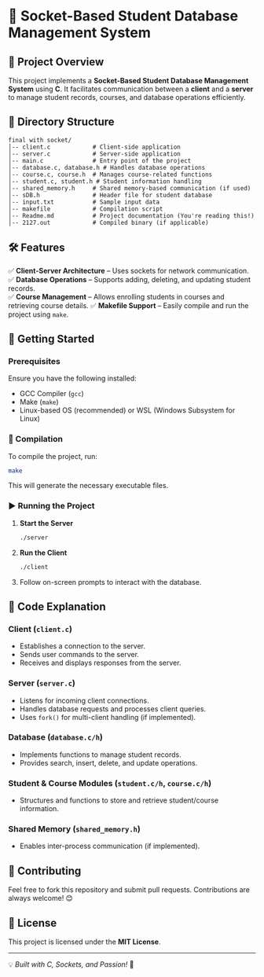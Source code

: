 # 📡 Socket-Based Student Database Management System

## 📝 Project Overview
This project implements a **Socket-Based Student Database Management System** using **C**. It facilitates communication between a **client** and a **server** to manage student records, courses, and database operations efficiently.

## 📂 Directory Structure
```
final with socket/
│-- client.c            # Client-side application
│-- server.c            # Server-side application
│-- main.c              # Entry point of the project
│-- database.c, database.h # Handles database operations
│-- course.c, course.h  # Manages course-related functions
│-- student.c, student.h # Student information handling
│-- shared_memory.h     # Shared memory-based communication (if used)
│-- sDB.h               # Header file for student database
│-- input.txt           # Sample input data
│-- makefile            # Compilation script
│-- Readme.md           # Project documentation (You're reading this!)
│-- 2127.out            # Compiled binary (if applicable)
```

## 🛠️ Features
✅ **Client-Server Architecture** – Uses sockets for network communication.  
✅ **Database Operations** – Supports adding, deleting, and updating student records.  
✅ **Course Management** – Allows enrolling students in courses and retrieving course details.
✅ **Makefile Support** – Easily compile and run the project using `make`.

## 🚀 Getting Started
### Prerequisites
Ensure you have the following installed:
- GCC Compiler (`gcc`)
- Make (`make`)
- Linux-based OS (recommended) or WSL (Windows Subsystem for Linux)

### 🔧 Compilation
To compile the project, run:
```sh
make
```
This will generate the necessary executable files.

### ▶️ Running the Project
1. **Start the Server**
   ```sh
   ./server
   ```
2. **Run the Client**
   ```sh
   ./client
   ```
3. Follow on-screen prompts to interact with the database.

## 📜 Code Explanation
### **Client (`client.c`)**
- Establishes a connection to the server.
- Sends user commands to the server.
- Receives and displays responses from the server.

### **Server (`server.c`)**
- Listens for incoming client connections.
- Handles database requests and processes client queries.
- Uses `fork()` for multi-client handling (if implemented).

### **Database (`database.c/h`)**
- Implements functions to manage student records.
- Provides search, insert, delete, and update operations.

### **Student & Course Modules (`student.c/h`, `course.c/h`)**
- Structures and functions to store and retrieve student/course information.

### **Shared Memory (`shared_memory.h`)**
- Enables inter-process communication (if implemented).

## 🤝 Contributing
Feel free to fork this repository and submit pull requests. Contributions are always welcome! 😊

## 📜 License
This project is licensed under the **MIT License**.

---
💡 *Built with C, Sockets, and Passion!* 🚀

